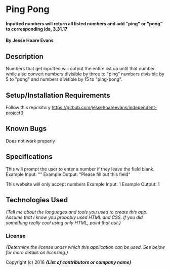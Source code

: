# Ping Pong

#### Inputted numbers will return all listed numbers and add "ping" or "pong" to corresponding ids, 3.31.17

#### By Jesse Hoare Evans

## Description

Numbers that get inputted will output the entire list up until that number while also convert numbers divisible by three to "ping" numbers divisible by 5 to "pong" and numbers divisible by 15 to "ping-pong".

## Setup/Installation Requirements

Follow this repository https://github.com/jessehoareevans/independent-project3

## Known Bugs

Does not work properly

## Specifications

This will prompt the user to enter a number if they leave the field blank.
  Example Input: ""
  Example Output: "Please fill out this field"

This website will only accept numbers
  Example Input: 1
  Example Output: 1

## Technologies Used

_{Tell me about the languages and tools you used to create this app. Assume that I know you probably used HTML and CSS. If you did something really cool using only HTML, point that out.}_

### License

*{Determine the license under which this application can be used.  See below for more details on licensing.}*

Copyright (c) 2016 **_{List of contributors or company name}_**
